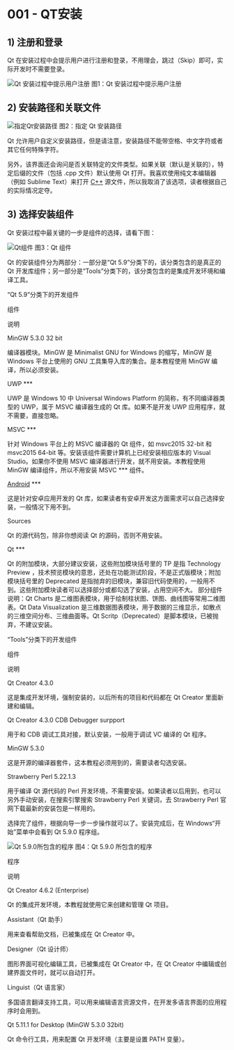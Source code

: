# 001 - QT安装


## 1) 注册和登录

Qt 在安装过程中会提示用户进行注册和登录，不用理会，跳过（Skip）即可，实际开发时不需要登录。

![Qt 安装过程中提示用户注册](http://c.biancheng.net/uploads/allimg/190529/1-1Z52913304V60.gif) 图1：Qt 安装过程中提示用户注册

## 2) 安装路径和关联文件

![指定Qt安装路径](http://c.biancheng.net/uploads/allimg/190529/1-1Z529133255346.gif) 图2：指定 Qt 安装路径

Qt 允许用户自定义安装路径，但是请注意，安装路径不能带空格、中文字符或者其它任何特殊字符。

另外，该界面还会询问是否关联特定的文件类型。如果关联（默认是关联的），特定后缀的文件（包括 .cpp 文件）默认使用 Qt 打开。我喜欢使用纯文本编辑器（例如 Sublime Text）来打开 [C++](http://javacgo.com/) 源文件，所以我取消了该选项，读者根据自己的实际情况定夺。

## 3) 选择安装组件

Qt 安装过程中最关键的一步是组件的选择，请看下图：

![Qt组件](http://c.biancheng.net/uploads/allimg/190529/1-1Z52915401NT.gif) 图3：Qt 组件

Qt 的安装组件分为两部分：一部分是“Qt 5.9”分类下的，该分类包含的是真正的 Qt 开发库组件；另一部分是“Tools”分类下的，该分类包含的是集成开发环境和编译工具。

“Qt 5.9”分类下的开发组件

组件

说明

MinGW 5.3.0 32 bit

编译器模块。MinGW 是 Minimalist GNU for Windows 的缩写，MinGW 是 Windows 平台上使用的 GNU 工具集导入库的集合。是本教程使用 MinGW 编译，所以必须安装。

UWP ***

UWP 是 Windows 10 中 Universal Windows Platform 的简称，有不同编译器类型的 UWP，属于 MSVC 编译器生成的 Qt 库。如果不是开发 UWP 应用程序，就不需要，直接忽略。

MSVC ***

针对 Windows 平台上的 MSVC 编译器的 Qt 组件，如 msvc2015 32-bit 和 msvc2015 64-bit 等。安装该组件需要计算机上已经安装相应版本的 Visual Studio。如果你不使用 MSVC 编译器进行开发，就不用安装。本教程使用 MinGW 编译组件，所以不用安装 MSVC *** 组件。

[Android](http://c.biancheng.net/android/) ***

这是针对安卓应用开发的 Qt 库，如果读者有安卓开发这方面需求可以自己选择安装，一般情况下用不到。

Sources

Qt 的源代码包，除非你想阅读 Qt 的源码，否则不用安装。

Qt ***

Qt 的附加模块，大部分建议安装，这些附加模块括号里的 TP 是指 Technology Preview ，技术预览模块的意思，还处在功能测试阶段，不是正式版模块；附加模块括号里的 Deprecated 是指抛弃的旧模块，兼容旧代码使用的，一般用不到。这些附加模块读者可以选择部分或都勾选了安装，占用空间不大。 部分组件说明：Qt Charts 是二维图表模块，用于绘制柱状图、饼图、曲线图等常用二维图表。Qt Data Visualization 是三维数据图表模块，用于数据的三维显示，如散点的三维空间分布、三维曲面等。Qt Scritp（Deprecated）是脚本模块，已被抛弃，不建议安装。

“Tools”分类下的开发组件

组件

说明

Qt Creator 4.3.0

这是集成开发环境，强制安装的，以后所有的项目和代码都在 Qt Creator 里面新建和编辑。

Qt Creator 4.3.0 CDB Debugger surpport

用于和 CDB 调试工具对接，默认安装，一般用于调试 VC 编译的 Qt 程序。

MinGW 5.3.0

这是开源的编译器套件，这本教程必须用到的，需要读者勾选安装。

Strawberry Perl 5.22.1.3

用于编译 Qt 源代码的 Perl 开发环境，不需要安装。如果读者以后用到，也可以另外手动安装，在搜索引擎搜索 Strawberry Perl 关键词，去 Strawberry Perl 官网下载最新的安装包是一样用的。

选择完了组件，根据向导一步一步操作就可以了。安装完成后，在 Windows“开始”菜单中会看到 Qt 5.9.0 程序组。

![Qt 5.9.0所包含的程序](http://c.biancheng.net/uploads/allimg/190529/1-1Z529155424L0.gif) 图4：Qt 5.9.0 所包含的程序

程序

说明

Qt Creator 4.6.2 (Enterprise)

Qt 的集成开发环境，本教程就使用它来创建和管理 Qt 项目。

Assistant（Qt 助手）

用来查看帮助文档，已被集成在 Qt Creator 中。

Designer（Qt 设计师）

图形界面可视化编辑工具，已被集成在 Qt Creator 中，在 Qt Creator 中编辑或创建界面文件时，就可以自动打开。

Linguist（Qt 语言家）

多国语言翻译支持工具，可以用来编辑语言资源文件，在开发多语言界面的应用程序时会用到。

Qt 5.11.1 for Desktop (MinGW 5.3.0 32bit)

Qt 命令行工具，用来配置 Qt 开发环境（主要是设置 PATH 变量）。


